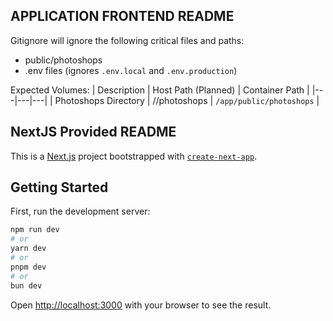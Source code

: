 ## APPLICATION FRONTEND README

Gitignore will ignore the following critical files and paths:
- public/photoshops
- .env files (ignores `.env.local` and `.env.production`)

Expected Volumes:
| Description | Host Path (Planned) | Container Path |
|---|---|---|
| Photoshops Directory | /<appdata dir>/photoshops | `/app/public/photoshops` |

## NextJS Provided README
This is a [Next.js](https://nextjs.org/) project bootstrapped with [`create-next-app`](https://github.com/vercel/next.js/tree/canary/packages/create-next-app).

## Getting Started
First, run the development server:

```bash
npm run dev
# or
yarn dev
# or
pnpm dev
# or
bun dev
```

Open [http://localhost:3000](http://localhost:3000) with your browser to see the result.

